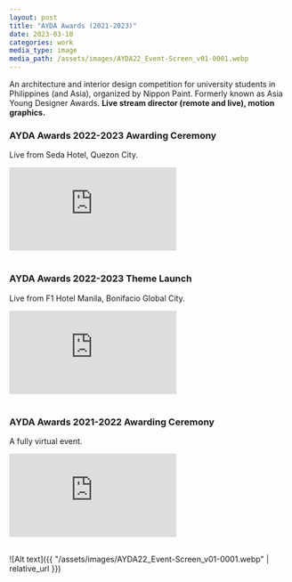 ```yaml
---
layout: post
title: "AYDA Awards (2021-2023)"
date: 2023-03-10
categories: work
media_type: image
media_path: /assets/images/AYDA22_Event-Screen_v01-0001.webp
---
```


An architecture and interior design competition for university students in Philippines (and Asia), organized by Nippon Paint. Formerly known as Asia Young Designer Awards. **Live stream director (remote and live), motion graphics.**

### AYDA Awards 2022-2023 Awarding Ceremony
Live from Seda Hotel, Quezon City.

<div class="video-container">
  <iframe src="https://www.youtube-nocookie.com/embed/8CmrQEOCf6A?si=Ejrrzq-E2w4xYJAM" 
          title="YouTube video player" 
          frameborder="0" 
          allow="accelerometer; autoplay; clipboard-write; encrypted-media; gyroscope; picture-in-picture; web-share" 
          referrerpolicy="strict-origin-when-cross-origin" 
          allowfullscreen></iframe>
</div>

<br>

### AYDA Awards 2022-2023 Theme Launch
Live from F1 Hotel Manila, Bonifacio Global City.

<div class="video-container">
  <iframe src="https://www.youtube-nocookie.com/embed/NBmyK0GZmZ0?si=vpTMBhvJDRgsFbtS" 
          title="YouTube video player" 
          frameborder="0" 
          allow="accelerometer; autoplay; clipboard-write; encrypted-media; gyroscope; picture-in-picture; web-share" 
          referrerpolicy="strict-origin-when-cross-origin" 
          allowfullscreen></iframe>
</div>

<br>

### AYDA Awards 2021-2022 Awarding Ceremony
A fully virtual event.

<div class="video-container">
  <iframe src="https://www.youtube.com/embed/sZ2FDdUqCiQ?si=QSCYFWHodm9f_D_k&amp;start=382" 
          title="YouTube video player" 
          frameborder="0" 
          allow="accelerometer; autoplay; clipboard-write; encrypted-media; gyroscope; picture-in-picture; web-share" 
          referrerpolicy="strict-origin-when-cross-origin" 
          allowfullscreen></iframe>
</div>

<br>

![Alt text]({{ "/assets/images/AYDA22_Event-Screen_v01-0001.webp" | relative_url }})

